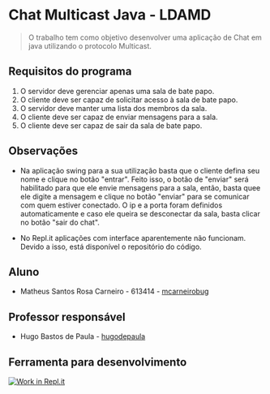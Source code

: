 # Chat Multicast Java - LDAMD
> O trabalho tem como objetivo desenvolver uma aplicação de Chat em java utilizando o protocolo Multicast. 

## Requisitos do programa

1. O servidor deve gerenciar apenas uma sala de bate papo.
2. O cliente deve ser capaz de solicitar acesso à sala de bate papo.
3. O servidor deve manter uma lista dos membros da sala.
4. O cliente deve ser capaz de enviar mensagens para a sala.
5. O cliente deve ser capaz de sair da sala de bate papo.

## Observações

* Na aplicação swing para a sua utilização basta que o cliente defina seu nome e clique no botão "entrar". Feito isso, o botão de "enviar" será habilitado para que ele envie mensagens para a sala, então, basta quee ele digite a mensagem e clique no botão "enviar" para se comunicar com quem estiver conectado. O ip e a porta foram definidos automaticamente e caso ele queira se desconectar da sala, basta clicar no botão "sair do chat".

* No Repl.it aplicações com interface aparentemente não funcionam. Devido a isso, está disponível o repositório do código.

## Aluno

* Matheus Santos Rosa Carneiro - 613414 - [mcarneirobug](https://github.com/mcarneirobug)

## Professor responsável

* Hugo Bastos de Paula - [hugodepaula](https://github.com/hugodepaula)

## Ferramenta para desenvolvimento
[![Work in Repl.it](https://classroom.github.com/assets/work-in-replit-14baed9a392b3a25080506f3b7b6d57f295ec2978f6f33ec97e36a161684cbe9.svg)](https://classroom.github.com/online_ide?assignment_repo_id=2967555&assignment_repo_type=AssignmentRepo)
